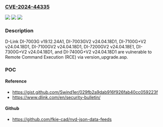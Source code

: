 ### [CVE-2024-44335](https://cve.mitre.org/cgi-bin/cvename.cgi?name=CVE-2024-44335)
![](https://img.shields.io/static/v1?label=Product&message=n%2Fa&color=blue)
![](https://img.shields.io/static/v1?label=Version&message=n%2Fa&color=blue)
![](https://img.shields.io/static/v1?label=Vulnerability&message=n%2Fa&color=brighgreen)

### Description

D-Link DI-7003G v19.12.24A1, DI-7003GV2 v24.04.18D1, DI-7100G+V2 v24.04.18D1, DI-7100GV2 v24.04.18D1, DI-7200GV2 v24.04.18E1, DI-7300G+V2 v24.04.18D1, and DI-7400G+V2 v24.04.18D1 are vulnerable to Remote Command Execution (RCE) via version_upgrade.asp.

### POC

#### Reference
- https://gist.github.com/Swind1er/029fb2a9dab916f926fab40cc059223f
- https://www.dlink.com/en/security-bulletin/

#### Github
- https://github.com/fkie-cad/nvd-json-data-feeds

